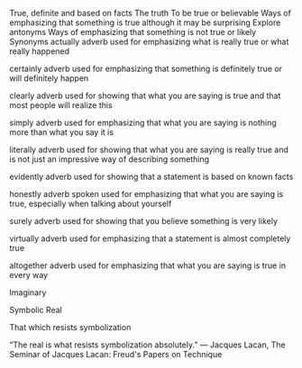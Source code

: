 True, definite and based on facts
The truth
To be true or believable
Ways of emphasizing that something is true although it may be surprising
Explore antonyms
Ways of emphasizing that something is not true or likely
Synonyms
actually adverb
used for emphasizing what is really true or what really happened

certainly adverb
used for emphasizing that something is definitely true or will definitely happen

clearly adverb
used for showing that what you are saying is true and that most people will realize this

simply adverb
used for emphasizing that what you are saying is nothing more than what you say it is

literally adverb
used for showing that what you are saying is really true and is not just an impressive way of describing something

evidently adverb
used for showing that a statement is based on known facts

honestly adverb
spoken used for emphasizing that what you are saying is true, especially when talking about yourself

surely adverb
used for showing that you believe something is very likely

virtually adverb
used for emphasizing that a statement is almost completely true

altogether adverb
used for emphasizing that what you are saying is true in every way

Imaginary



Symbolic			Real


That which resists symbolization 

“The real is what resists symbolization absolutely.” ― Jacques Lacan, The Seminar of Jacques Lacan: Freud's Papers on Technique


